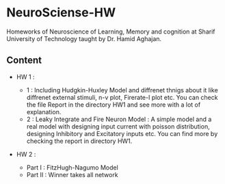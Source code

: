 # NeuroSciense-HW
Homeworks of Neuroscience of Learning, Memory and cognition at Sharif University of Technology taught by Dr. Hamid Aghajan.

## Content
- HW 1 :
	- 1 : Including Hudgkin-Huxley Model and diffrenet thnigs about it like diffrenet external stimuli, n-v plot, Firerate-I plot etc. You can check the file Report in the directory HW1 and see more with a lot of explanation.
	- 2 : Leaky Integrate and Fire Neuron Model : A simple model and a real model with designing input current with poisson distribution, designing Inhibitory and Excitatory inputs etc. You can find more by checking the report in directory HW1.

- HW 2 :
	- Part I : FitzHugh-Nagumo Model
	- Part II : Winner takes all network